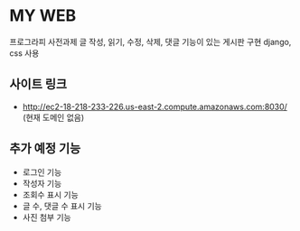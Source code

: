 #  MY WEB
프로그라피 사전과제
글 작성, 읽기, 수정, 삭제, 댓글 기능이 있는 게시판 구현
django, css 사용

## 사이트 링크
* http://ec2-18-218-233-226.us-east-2.compute.amazonaws.com:8030/  (현재 도메인 없음)

## 추가 예정 기능
* 로그인 기능
* 작성자 기능
* 조회수 표시 기능
* 글 수, 댓글 수 표시 기능
* 사진 첨부 기능
